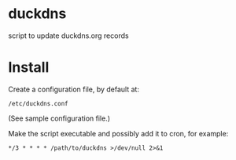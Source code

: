# duckdns
script to update duckdns.org records

# Install
Create a configuration file, by default at:
```
/etc/duckdns.conf
```
(See sample configuration file.)

Make the script executable and possibly add it to cron, for example:
```
*/3 * * * * /path/to/duckdns >/dev/null 2>&1
```
